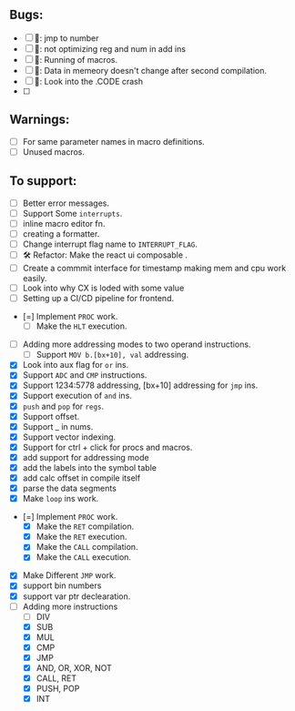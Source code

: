 ## Bugs: 
- [ ] 🐞: jmp to number 
- [ ] 🐞: not optimizing reg and num in add ins
- [ ] 🐞:  Running of macros.
- [ ] 🐞: Data in memeory doesn't change after second compilation.
- [ ] 🐞: Look into the .CODE crash
- [ ] 

## Warnings: 
- [ ] For same parameter names in macro definitions.
- [ ] Unused macros.
## To support: 

- [ ] Better error messages.
- [ ] Support Some `interrupts`.
- [ ] inline macro editor fn.
- [ ] creating a formatter.
- [ ] Change interrupt flag name to `INTERRUPT_FLAG`.
- [ ] 🛠️ Refactor:  Make the react ui composable .
- [ ] Create a commmit interface for timestamp making mem and cpu work easily.
- [ ] Look into why CX is loded with some value 
- [ ] Setting up a CI/CD pipeline for frontend.
- [=] Implement `PROC` work.
  - [ ] Make the `HLT` execution.
- [ ] Adding more addressing modes to two operand instructions.
  - [ ] Support `MOV b.[bx+10], val` addressing.

- [x] Look into aux flag for `or` ins.
- [x] Support `ADC` and `CMP` instructions.
- [x] Support 1234:5778 addressing, [bx+10] addressing for `jmp` ins.
- [x] Support execution of `and` ins.
- [x] `push` and `pop` for `regs`.    
- [x] Support offset.
- [x] Support _ in nums.
- [x] Support vector indexing.
- [x] Support for ctrl + click for procs and macros.
- [x] add support for addressing mode 
- [x] add the labels into the symbol table
- [x] add calc offset in compile itself 
- [x] parse the data segments
- [x] Make `loop` ins work.
- [=] Implement `PROC` work.
  - [x] Make the `RET` compilation.
  - [x] Make the `RET` execution.
  - [x] Make the `CALL` compilation.
  - [x] Make the `CALL` execution.
- [x] Make Different `JMP` work.
- [x] support bin numbers
- [x] support var ptr declearation.
- [ ] Adding more instructions
    - [ ] DIV
    - [x] SUB
    - [x] MUL
    - [x] CMP
    - [x] JMP
    - [x] AND, OR, XOR, NOT
    - [x] CALL, RET
    - [x] PUSH, POP
    - [x] INT
